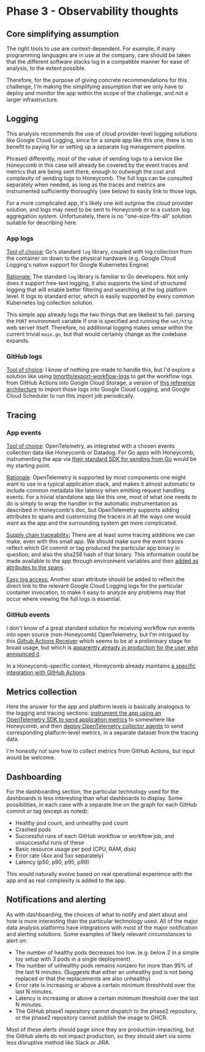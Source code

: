 # Phase 3 - Observability thoughts

## Core simplifying assumption

The right tools to use are context-dependent. For example, if many programming languages are in use at the company, care should be taken that the different software stacks log in a compatible manner for ease of analysis, to the extent possible.

Therefore, for the purpose of giving concrete recommendations for this challenge, I'm making the simplifying assumption that we only have to deploy and monitor the app within the scope of the challenge, and not a larger infrastructure.

## Logging
This analysis recommends the use of cloud provider-level logging solutions like Google Cloud Logging, since for a simple app like this one, there is no benefit to paying for or setting up a separate log management pipeline.

Phrased differently, most of the value of sending logs to a service like Honeycomb in this case will already be covered by the event traces and metrics that are being sent there, enough to outweigh the cost and complexity of sending logs to Honeycomb. The full logs can be consulted separately when needed, as long as the traces and metrics are instrumented sufficiently thoroughly (see below) to easily link to those logs.

For a more complicated app, it's likely one will outgrow the cloud provider solution, and logs may need to be sent to Honeycomb or to a custom log aggregation system. Unfortunately, there is no "one-size-fits-all" solution suitable for describing here.

### App logs
<ins>Tool of choice:</ins> Go's standard `log` library, coupled with log collection from the container on down to the physical hardware (e.g. Google Cloud Logging's native support for Google Kubernetes Engine) 

<ins>Rationale:</ins> The standard `log` library is familiar to Go developers. Not only does it support free-text logging, it also supports the kind of structured logging that will enable better filtering and searching at the log platform level. It logs to standard error, which is easily supported by every common Kubernetes log collection solution.

This simple app already logs the two things that are likeliest to fail: parsing the `PORT` environment variable if one is specified and running the `net/http` web server itself. Therefore, no additional logging makes sense within the current trivial `main.go`, but that would certainly change as the codebase expands.

### GitHub logs
<ins>Tool of choice</ins>: I know of nothing pre-made to handle this, but I'd explore a solution like using [timorthi/export-workflow-logs](https://github.com/timorthi/export-workflow-logs) to get the workflow logs from GitHub Actions into Google Cloud Storage, a version of [this reference architecture](https://cloud.google.com/architecture/import-logs-from-storage-to-logging) to import those logs into Google Cloud Logging, and Google Cloud Scheduler to run this import job periodically.

## Tracing
### App events
<ins>Tool of choice</ins>: OpenTelemetry, as integrated with a chosen events collection data like Honeycomb or Datadog. For Go apps with Honeycomb, instrumenting the app via [their standard SDK for sending from Go](https://docs.honeycomb.io/send-data/go/honeycomb-distribution/) would be my starting point.

<ins>Rationale</ins>: OpenTelemetry is supported by most components one might want to use in a typical application stack, and makes it almost automatic to include common metadata like latency when emitting request handling events. For a trivial standalone app like this one, most of what one needs to do is simply to wrap the handler in the automatic instrumentation as described in Honeycomb's doc, but OpenTelemetry supports adding attributes to spans and customizing the tracers in all the ways one would want as the app and the surrounding system get more complicated.

<ins>Supply chain traceability:</ins> There are at least some tracing additions we can make, even with this small app. We should make sure the event traces reflect which Git commit or tag produced the particular app binary in question, and also the sha256 hash of that binary. This information could be made available to the app through environment variables and then [added as attributes to the spans](https://docs.honeycomb.io/send-data/go/honeycomb-distribution/#add-attributes-to-spans).

<ins>Easy log access:</ins> Another span attribute should be added to reflect the direct link to the relevant Google Cloud Logging logs for the particular container invocation, to make it easy to analyze any problems may that occur where viewing the full logs is essential.

### GitHub events
I don't know of a great standard solution for receiving workflow run events into open source (non-Honeycomb) OpenTelemetry, but I'm intrigued by this [Github Actions Receiver](https://github.com/open-telemetry/opentelemetry-collector-contrib/issues/27460) which seems to be at a preliminary stage for broad usage, but which is [apparently already in production for the user who announced it](https://github.com/open-telemetry/opentelemetry-collector-contrib/issues/27460#issuecomment-1974759598).

In a Honeycomb-specific context, Honeycomb already maintains [a specific integration with GitHub Actions](https://www.honeycomb.io/integration/github-actions-buildevents).

## Metrics collection

Here the answer for the app and platform levels is basically analogous to the logging and tracing sections: [instrument the app using an OpenTelemetry SDK to send application metrics](https://docs.honeycomb.io/send-data/metrics/application/) to somewhere like Honeycomb, and then [deploy OpenTelemetry collector agents](https://docs.honeycomb.io/send-data/metrics/infrastructure/#installing-and-running-opentelemetry-collector-agents) to send corresponding platform-level metrics, in a separate dataset from the tracing data.

I'm honestly not sure how to collect metrics from GitHub Actions, but input would be welcome.

## Dashboarding

For the dashboarding section, the particular technology used for the dashboards is less interesting than what dashboards to display. Some possibilities, in each case with a separate line on the graph for each GitHub commit or tag (except as noted):

- Healthy pod count, and unhealthy pod count
- Crashed pods
- Successful runs of each GitHub workflow or workflow job, and unsuccessful runs of these
- Basic resource usage per pod (CPU, RAM, disk)
- Error rate (4xx and 5xx separately)
- Latency (p50, p90, p95, p99)

This would naturally evolve based on real operational experience with the app and as real complexity is added to the app.

## Notifications and alerting

As with dashboarding, the choices of what to notify and alert about and how is more interesting than the particular technology used. All of the major data analysis platforms have integrations with most of the major notification and alerting solutions. Some examples of likely relevant circumstances to alert on:

- The number of healthy pods decreases too low. (e.g. below 2 in a simple toy setup with 3 pods in a single deployment)
- The number of unhealthy pods remains nonzero for more than 95% of the last N minutes. (Suggests that either an unhealthy pod is not being replaced or that the replacements are also unhealthy)
- Error rate is increasing or above a certain minimum threshhold over the last N minutes.
- Latency is increasing or above a certain minimum threshold over the last N minutes.
- The GitHub phase1 repository cannot dispatch to the phase2 repository, or the phase2 repository cannot publish the image to GHCR.

Most of these alerts should page since they are production-impacting, but the GitHub alerts do not impact production, so they should alert via some less disruptive method like Slack or JIRA.